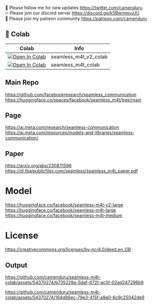 🐣 Please follow me for new updates https://twitter.com/camenduru <br />
🔥 Please join our discord server https://discord.gg/k5BwmmvJJU <br />
🥳 Please join my patreon community https://patreon.com/camenduru <br />

## 🦒 Colab

| Colab | Info
| --- | --- |
[![Open In Colab](https://colab.research.google.com/assets/colab-badge.svg)](https://colab.research.google.com/github/camenduru/seamless-m4t-colab/blob/main/seamless_m4t_v2_colab.ipynb) | seamless_m4t_v2_colab
[![Open In Colab](https://colab.research.google.com/assets/colab-badge.svg)](https://colab.research.google.com/github/camenduru/seamless-m4t-colab/blob/main/seamless_m4t_colab.ipynb) | seamless_m4t_colab

## Main Repo
https://github.com/facebookresearch/seamless_communication <br />
https://huggingface.co/spaces/facebook/seamless_m4t/tree/main <br />

## Page
https://ai.meta.com/research/seamless-communication <br />
https://ai.meta.com/resources/models-and-libraries/seamless-communication/ <br />

## Paper
https://arxiv.org/abs/2308.11596 <br />
https://dl.fbaipublicfiles.com/seamless/seamless_m4t_paper.pdf <br />

# Model
https://huggingface.co/facebook/seamless-m4t-v2-large <br />
https://huggingface.co/facebook/seamless-m4t-large <br />
https://huggingface.co/facebook/seamless-m4t-medium <br />

# License
https://creativecommons.org/licenses/by-nc/4.0/deed.en_GB

## Output

https://github.com/camenduru/seamless-m4t-colab/assets/54370274/b735229a-5daf-472f-ac0f-02ad247296b9

https://github.com/camenduru/seamless-m4t-colab/assets/54370274/164d86ec-79e3-415f-a9a0-6c9c25042de9

